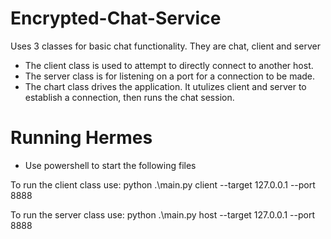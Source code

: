 # Encrypted-Chat-Service
Uses 3 classes for basic chat functionality. They are chat, client and server
* The client class is used to attempt to directly connect to another host.
* The server class is for listening on a port for a connection to be made.
* The chart class drives the application. It utulizes client and server to establish a connection, then runs the chat session.

# Running Hermes
* Use powershell to start the following files

To run the client class use:
python .\main.py client --target 127.0.0.1 --port 8888

To run the server class use:
python .\main.py host --target 127.0.0.1 --port 8888
